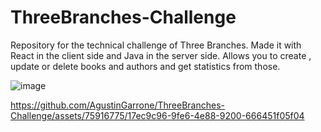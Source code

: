 # ThreeBranches-Challenge
Repository for the technical challenge of Three Branches.
Made it with React in the client side and Java in the server side. 
Allows you to create , update or delete books and authors and get statistics from those. 

![image](https://github.com/AgustinGarrone/ThreeBranches-Challenge/assets/75916775/5b900126-0958-4ddd-982d-b79ee3b7dd7c)



https://github.com/AgustinGarrone/ThreeBranches-Challenge/assets/75916775/17ec9c96-9fe6-4e88-9200-666451f05f04


